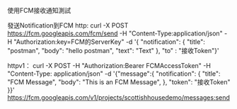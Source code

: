 使用FCM接收通知測試

發送Notification到FCM
http:
curl -X POST  https://fcm.googleapis.com/fcm/send -H "Content-Type:application/json" -H "Authorization:key=FCM的ServerKey" -d '{ "notification": {    "title": "postman",    "body": "hello postman",	"text": "Text"  },  "to" : "接收Token"}'

httpv1：
curl -X POST -H "Authorization:Bearer FCMAccessToken" -H "Content-Type: application/json" -d '{"message":{  "notification": {    "title": "FCM Message",    "body": "This is an FCM Message",  },  "token": "接收Token"  }}' https://fcm.googleapis.com/v1/projects/scottishhousedemo/messages:send
